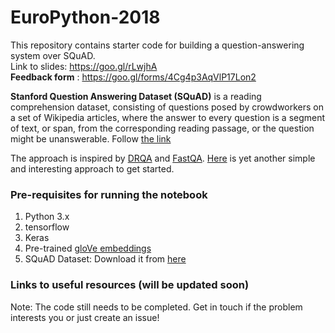 # EuroPython-2018
This repository contains starter code for building a question-answering system over SQuAD. <br>
Link to slides: https://goo.gl/rLwjhA <br>
**Feedback form** : https://goo.gl/forms/4Cg4p3AqVlP17Lon2 

**Stanford Question Answering Dataset (SQuAD)** is a reading comprehension dataset, consisting of questions posed by crowdworkers on a set of Wikipedia articles, where the answer to every question is a segment of text, or span, from the corresponding reading passage, or the question might be unanswerable.
Follow [the link](https://rajpurkar.github.io/SQuAD-explorer/) 

The approach is inspired by [DRQA](https://arxiv.org/abs/1704.00051) and [FastQA](https://arxiv.org/abs/1703.04816).
[Here](https://web.stanford.edu/class/cs224n/reports/2761899.pdf) is yet another simple and interesting approach to get started.

### Pre-requisites for running the notebook
1. Python 3.x
2. tensorflow 
3. Keras 
4. Pre-trained [gloVe embeddings](https://nlp.stanford.edu/projects/glove/)  
5. SQuAD Dataset: Download it from [here](https://rajpurkar.github.io/SQuAD-explorer/)

### Links to useful resources (will be updated soon)

Note: The code still needs to be completed. Get in touch if the problem interests you or just create an issue!
